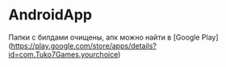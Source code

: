 # AndroidApp

Папки с билдами очищены, апк можно найти в [Google Play] (https://play.google.com/store/apps/details?id=com.Tuko7Games.yourchoice)

